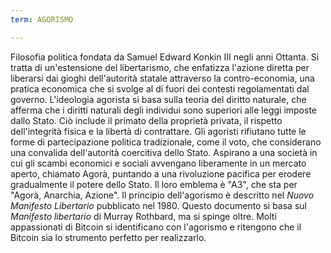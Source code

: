```yaml
---
term: AGORISMO

---
```

Filosofia politica fondata da Samuel Edward Konkin III negli anni Ottanta. Si tratta di un'estensione del libertarismo, che enfatizza l'azione diretta per liberarsi dai gioghi dell'autorità statale attraverso la contro-economia, una pratica economica che si svolge al di fuori dei contesti regolamentati dal governo. L'ideologia agorista si basa sulla teoria del diritto naturale, che afferma che i diritti naturali degli individui sono superiori alle leggi imposte dallo Stato. Ciò include il primato della proprietà privata, il rispetto dell'integrità fisica e la libertà di contrattare. Gli agoristi rifiutano tutte le forme di partecipazione politica tradizionale, come il voto, che considerano una convalida dell'autorità coercitiva dello Stato. Aspirano a una società in cui gli scambi economici e sociali avvengano liberamente in un mercato aperto, chiamato Agorà, puntando a una rivoluzione pacifica per erodere gradualmente il potere dello Stato. Il loro emblema è "A3", che sta per "Agorà, Anarchia, Azione". Il principio dell'agorismo è descritto nel *Nuovo Manifesto Libertario* pubblicato nel 1980. Questo documento si basa sul *Manifesto libertario* di Murray Rothbard, ma si spinge oltre. Molti appassionati di Bitcoin si identificano con l'agorismo e ritengono che il Bitcoin sia lo strumento perfetto per realizzarlo.